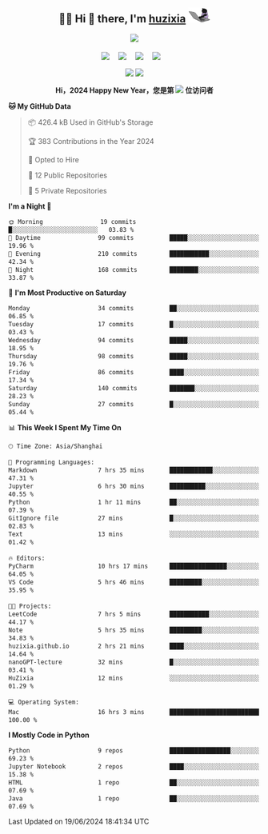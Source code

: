 <div align="center">

## :woman_technologist: Hi 👋 there, I'm [huzixia](https://huzixia.github.io/) <img height="30" src="images/work.gif" />

  <!-- dynamic typing effect 动态打字效果 -->
  <div>
    <a href="https://huzixia.github.io/">
      <img src="https://readme-typing-svg.demolab.com?font=Fira+Code&pause=1000&width=435&lines=console.log(%22Hello%2C%20World%22);胡同学祝您心想事成!&center=true&size=27" />
    </a>
  </div>

  <div>&nbsp;</div>

  <!-- profile logo 个人资料徽标 -->
  <div>
    <a href="https://huzixia.github.io/"><img src="https://img.shields.io/badge/Website-博客-orange" /></a>&emsp;
    <a href="https://www.zhihu.com/people/hu-zi-xia-91"><img src="https://img.shields.io/badge/ZhiHu-知乎-blue" /></a>&emsp;
    <a href="https://twitter.com/zixia80631/"><img src="https://img.shields.io/badge/Twitter-推特-black" /></a>&emsp;
    <a href="https://github.com/HuZixia/Text2Video/assets/38995480/244e64be-3dc4-46bb-8aff-523d8a235a1e"><img src="https://img.shields.io/badge/WeChat-微信-07c160" /></a>&emsp;

  </div>

[//]: # (### Github Stats)

 <p>
   <img src="https://github-readme-stats.vercel.app/api?username=HuZixia&rank_icon=github&theme=react&border_color=61dafb&hide_border=true" />
   <img src="https://github-readme-stats.vercel.app/api/top-langs/?username=HuZixia&hide=c%23,powershell,Mathematica,Ruby,Objective-C,Objective-C%2b%2b,Cuda&title_color=61dafb&text_color=ffffff&icon_color=61dafb&bg_color=20232a&langs_count=8&layout=compact&border_color=61dafb&hide_border=true&size_weight=0.5&count_weight=0.5" />
 </p>

</div>

<div align="center"><b>Hi，2024 Happy New Year，您是第 <img src="https://profile-counter.glitch.me/HuZixia/count.svg"></img> 位访问者</b></div>


[//]: # (*   Github Stats)
[//]: # (![Top Langs]&#40;https://github-readme-stats.vercel.app/api/top-langs/?username=HuZixia\&layout=compact&#41;)
[//]: # (![HuZixia's GitHub stats]&#40;https://github-readme-stats.vercel.app/api?username=HuZixia\&rank_icon=github&theme=tokyonight&#41;)


<!--START_SECTION:waka-->
**🐱 My GitHub Data** 

> 📦 426.4 kB Used in GitHub's Storage 
 > 
> 🏆 383 Contributions in the Year 2024
 > 
> 💼 Opted to Hire
 > 
> 📜 12 Public Repositories 
 > 
> 🔑 5 Private Repositories 
 > 
**I'm a Night 🦉** 

```text
🌞 Morning                19 commits          █░░░░░░░░░░░░░░░░░░░░░░░░   03.83 % 
🌆 Daytime                99 commits          █████░░░░░░░░░░░░░░░░░░░░   19.96 % 
🌃 Evening                210 commits         ███████████░░░░░░░░░░░░░░   42.34 % 
🌙 Night                  168 commits         ████████░░░░░░░░░░░░░░░░░   33.87 % 
```
📅 **I'm Most Productive on Saturday** 

```text
Monday                   34 commits          ██░░░░░░░░░░░░░░░░░░░░░░░   06.85 % 
Tuesday                  17 commits          █░░░░░░░░░░░░░░░░░░░░░░░░   03.43 % 
Wednesday                94 commits          █████░░░░░░░░░░░░░░░░░░░░   18.95 % 
Thursday                 98 commits          █████░░░░░░░░░░░░░░░░░░░░   19.76 % 
Friday                   86 commits          ████░░░░░░░░░░░░░░░░░░░░░   17.34 % 
Saturday                 140 commits         ███████░░░░░░░░░░░░░░░░░░   28.23 % 
Sunday                   27 commits          █░░░░░░░░░░░░░░░░░░░░░░░░   05.44 % 
```


📊 **This Week I Spent My Time On** 

```text
🕑︎ Time Zone: Asia/Shanghai

💬 Programming Languages: 
Markdown                 7 hrs 35 mins       ████████████░░░░░░░░░░░░░   47.31 % 
Jupyter                  6 hrs 30 mins       ██████████░░░░░░░░░░░░░░░   40.55 % 
Python                   1 hr 11 mins        ██░░░░░░░░░░░░░░░░░░░░░░░   07.39 % 
GitIgnore file           27 mins             █░░░░░░░░░░░░░░░░░░░░░░░░   02.83 % 
Text                     13 mins             ░░░░░░░░░░░░░░░░░░░░░░░░░   01.42 % 

🔥 Editors: 
PyCharm                  10 hrs 17 mins      ████████████████░░░░░░░░░   64.05 % 
VS Code                  5 hrs 46 mins       █████████░░░░░░░░░░░░░░░░   35.95 % 

🐱‍💻 Projects: 
LeetCode                 7 hrs 5 mins        ███████████░░░░░░░░░░░░░░   44.17 % 
Note                     5 hrs 35 mins       █████████░░░░░░░░░░░░░░░░   34.83 % 
huzixia.github.io        2 hrs 21 mins       ████░░░░░░░░░░░░░░░░░░░░░   14.64 % 
nanoGPT-lecture          32 mins             █░░░░░░░░░░░░░░░░░░░░░░░░   03.41 % 
HuZixia                  12 mins             ░░░░░░░░░░░░░░░░░░░░░░░░░   01.29 % 

💻 Operating System: 
Mac                      16 hrs 3 mins       █████████████████████████   100.00 % 
```

**I Mostly Code in Python** 

```text
Python                   9 repos             █████████████████░░░░░░░░   69.23 % 
Jupyter Notebook         2 repos             ████░░░░░░░░░░░░░░░░░░░░░   15.38 % 
HTML                     1 repo              ██░░░░░░░░░░░░░░░░░░░░░░░   07.69 % 
Java                     1 repo              ██░░░░░░░░░░░░░░░░░░░░░░░   07.69 % 
```




 Last Updated on 19/06/2024 18:41:34 UTC
<!--END_SECTION:waka-->


<!--
**HuZixia/HuZixia** is a ✨ _special_ ✨ repository because its `README.md` (this file) appears on your GitHub profile.

Here are some ideas to get you started:

- 🔭 I’m currently working on ...
- 🌱 I’m currently learning ...
- 👯 I’m looking to collaborate on ...
- 🤔 I’m looking for help with ...
- 💬 Ask me about ...
- 📫 How to reach me: ...
- 😄 Pronouns: ...
- ⚡ Fun fact: ...
-->
